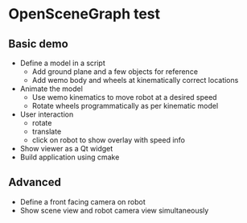 # OpenSceneGraph test

## Basic demo

- Define a model in a script
    - Add ground plane and a few objects for reference
    - Add wemo body and wheels at kinematically correct locations
- Animate the model
    - Use wemo kinematics to move robot at a desired speed
    - Rotate wheels programmatically as per kinematic model
- User interaction
    - rotate
    - translate
    - click on robot to show overlay with speed info
- Show viewer as a Qt widget
- Build application using cmake

## Advanced

- Define a front facing camera on robot
- Show scene view and robot camera view simultaneously
